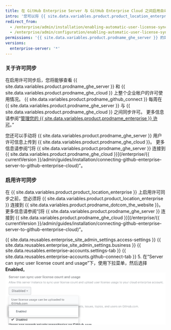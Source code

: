 ```yaml
---
title: 在 GitHub Enterprise Server 与 GitHub Enterprise Cloud 之间启用自动用户许可同步
intro: '您可以将 {{ site.data.variables.product.product_location_enterprise }} 连接到 {{ site.data.variables.product.prodname_ghe_cloud }}，并允许 {{ site.data.variables.product.prodname_ghe_server }} 将用户许可信息上传到 {{ site.data.variables.product.prodname_dotcom_the_website }} 上的企业帐户。'
redirect_from:
  - /enterprise/admin/installation/enabling-automatic-user-license-sync-between-github-enterprise-server-and-github-enterprise-cloud
  - /enterprise/admin/configuration/enabling-automatic-user-license-sync-between-github-enterprise-server-and-github-enterprise-cloud
permissions: '{{ site.data.variables.product.prodname_ghe_server }} 的站点管理员（同时也是已连接 {{ site.data.variables.product.prodname_ghe_cloud }} 组织或企业帐户的所有者）可以启用自动用户许可同步。'
versions:
  enterprise-server: '*'
---
```


### 关于许可同步

在启用许可同步后，您将能够查看 {{ site.data.variables.product.prodname_ghe_server }} 和 {{ site.data.variables.product.prodname_ghe_cloud }} 上整个企业帐户的许可使用情况。 {{ site.data.variables.product.prodname_github_connect }} 每周在 {{ site.data.variables.product.prodname_ghe_server }} 与 {{ site.data.variables.product.prodname_ghe_cloud }} 之间同步许可。 更多信息请参阅“[管理您的 {{ site.data.variables.product.prodname_enterprise }} 许可](/enterprise/{{currentVersion}}/admin/installation/managing-your-github-enterprise-license)。”

您还可以手动将 {{ site.data.variables.product.prodname_ghe_server }} 用户许可信息上传到 {{ site.data.variables.product.prodname_ghe_cloud }}。 更多信息请参阅“[将 {{ site.data.variables.product.prodname_ghe_server }} 连接到 {{ site.data.variables.product.prodname_ghe_cloud }}](/enterprise/{{ currentVersion }}/admin/guides/installation/connecting-github-enterprise-server-to-github-enterprise-cloud)”。

### 启用许可同步

在 {{ site.data.variables.product.product_location_enterprise }} 上启用许可同步之前，您必须将 {{ site.data.variables.product.product_location_enterprise }} 连接到 {{ site.data.variables.product.prodname_dotcom_the_website }}。 更多信息请参阅“[将 {{ site.data.variables.product.prodname_ghe_server }} 连接到 {{ site.data.variables.product.prodname_ghe_cloud }}](/enterprise/{{ currentVersion }}/admin/guides/installation/connecting-github-enterprise-server-to-github-enterprise-cloud)”。

{{ site.data.reusables.enterprise_site_admin_settings.access-settings }}
{{ site.data.reusables.enterprise_site_admin_settings.business }}
{{ site.data.reusables.enterprise-accounts.settings-tab }}
{{ site.data.reusables.enterprise-accounts.github-connect-tab }}
5. 在“Server can sync user license count and usage”下，使用下拉菜单，然后选择 **Enabled**。 ![用于启用自动用户许可同步的下拉菜单](/assets/images/enterprise/site-admin-settings/enable-user-license-drop-down.png)
